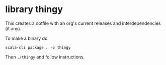 # library thingy

This creates a dotfile with an org's current releases and interdependencies (if any).

To make a binary do

```
scala-cli package . -o thingy
```

Then `./thingy` and follow instructions.



